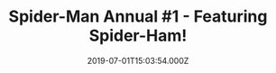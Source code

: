 ---
title: "Spider-Man Annual #1 - Featuring Spider-Ham!"
date: 2019-07-01T15:03:54.000Z
permalink: /almanac/books/2019-07-01-spider-man-annual-1-featuring-spider-ham/index.html
link: https://leagueofcomicgeeks.com/comic/8097536/spider-man-annual-1-featuring-spider-ham
rating: 2
customImage: 1005
---